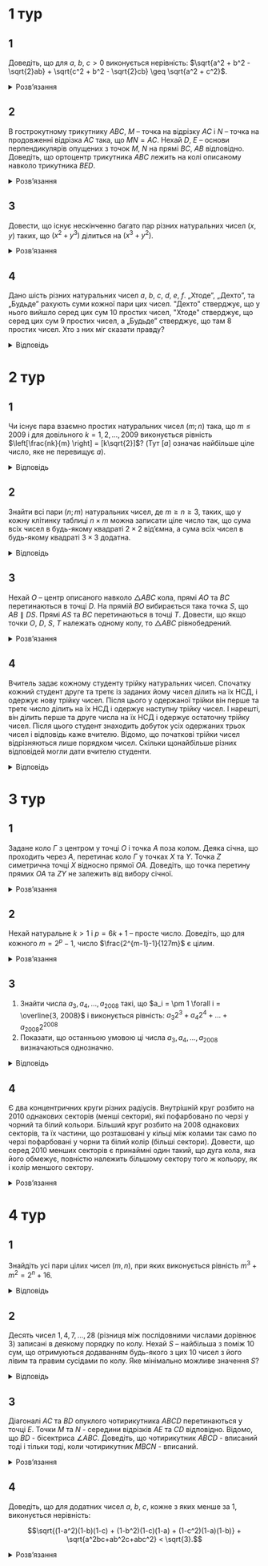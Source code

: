 # 1 тур
## 1
Доведіть, що для $a$, $b$, $c > 0$ виконується нерівність: $\sqrt{a^2 + b^2 - \sqrt{2}ab} + \sqrt{c^2 + b^2 - \sqrt{2}cb}  \geq \sqrt{a^2 + c^2}$.
<details><summary>Розв’язання</summary>

Розглянемо чотирикутник $QPRS$ у якого $\angle QSP = \angle PSR = 45^\circ$ і $SQ = a$, $PS = b$, $RS = c$. Тоді шукана нерівність – це нерівність трикутника $PQ + PR \geq QR$ записана за допомогою теореми косинусів.
</details>

## 2
В гострокутному трикутнику $ABC$, $M$ – точка на відрізку $AC$ і $N$ – точка на продовженні відрізка $AC$ така, що $MN = AC$. Нехай $D$, $E$ – основи перпендикулярів опущених з точок $M$, $N$ на прямі $BC$, $AB$ відповідно. Доведіть, що ортоцентр трикутника $ABC$ лежить на колі описаному навколо трикутника $BED$.
<details><summary>Розв’язання</summary>

Нехай $K$ – точка перетину прямих $MD$ i $NE$. Легко бачити, що коло з діаметром $BK$ – описане навколо $\triangle BED$. Оскільки $AH \parallel MK$ i $CH \parallel NK$ то маємо $\angle HAC = \angle KMN$ i $\angle ACH = \angle MNK$. Оскільки $AC = MN$, то трикутники $\triangle ACH = \triangle MNK$. Тому відстань від $K$ до $AC$ рівна відстані від $H$ до $AC$. Звідки $HK \parallel AC$. Тому $HK \perp BH$ і $H$ лежить на колі з діаметром $BK$, описаному навколо $\triangle BED$.
</details>

## 3
Довести, що існує нескінченно багато пар різних натуральних чисел $(x, y)$ таких, що $(x^2 + y^3)$ ділиться на $(x^3 + y^2)$.
<details><summary>Розв’язання</summary>

Позначимо $y = kx$, де $k \in \mathbb{Q}$. Тоді маємо такі перетворення: $\frac{x^2 + y^3}{x^3 + y^2} = \frac{x^2 + k^3 x^3}{x^3 + k^2 x^2} = \frac{k^3 x + 1}{x + k^2} = \frac{kx^3 + k^5}{x + k^2} - \frac{k^5 - 1}{x + k^2} = k^3 - \frac{k^5 - 1}{x+k^2}$. Нехай $k \in \mathbb{N}$, покладемо $x = k^5 - k^2 - 1$, тоді $y = kx = k^6 - k^3 - x$, звідси $\frac{x^2 + y^3}{x^3 + y^2} = k^3 - \frac{k^5 - 1}{x + k^2} = k^3 - \frac{k^5 - 1}{k^5 - 1}=k^3-1 \in \mathbb{N}$.
</details>

## 4
Дано шість різних натуральних чисел $a$, $b$, $c$, $d$, $e$, $f$. „Хтоде”, „Дехто”, та „Будьде” рахують суми кожної пари цих чисел. "Дехто" стверджує, що у нього вийшло серед цих сум 10 простих чисел, "Хтоде" стверджує, що серед цих сум 9 простих чисел, а „Будьде” стверджує, що там 8 простих чисел. Хто з них міг сказати правду?
<details><summary>Відповідь</summary>
„Дехто” помиляється, „Хтоде” та „Будьде” можуть казати правду.
<details><summary>Розв’язання</summary>

Припустимо, що серед даних чисел $k$ парних. Оскільки сума різних натуральних чисел однієї парності – число складене, то максимум серед попарних сум може бути $k(6 − k)$ простих чисел. Неважко бачити, що $k(6 − k) \leq 9$ при $k = 0,1,\ldots,6$. Тому „Дехто” помиляється. А от „Хтоде” міг казати правду. 9 простих чисел може бути одержано, якщо взяти 2, 4, 8, 3, 15, 39. „Будьде” так само міг казати правду, наприклад, якщо взяти такі числа: 2, 4, 8, 3, 15, 69.
</details></details>

# 2 тур
## 1
Чи існує пара взаємно простих натуральних чисел $(m; n)$ така, що $m \leq 2009$ і для довільного $k = 1, 2, \ldots, 2009$ виконується рівність $\left[\frac{nk}{m} \right] = [k\sqrt{2}]$? (Тут $[a]$ означає найбільше ціле число, яке не перевищує $a$).
<details><summary>Відповідь</summary>
Так, існує.
<details><summary>Розв’язання</summary>

Розглянемо усі можливі звичайні дробі зі знаменниками, які не перевищують 2009, які менші від $\sqrt{2}$. Нехай $\frac{n}{m}$ – найбільший серед цих дробів, тоді на проміжку $(\frac{n}{m}, 2)$ не існує чисел вигляду $\frac{h}{k}$, де $k \in \{1,2,\ldots,2009\}$, тому не існує натуральних чисел $h$ між числами $(\frac{kn}{m}, k \sqrt{2})$ для усіх $k = \overline{1,2009}$. Оскільки число $k \sqrt{2}$ не натуральне, тому й виконується рівність цілих частин: $\left[\frac{nk}{m} \right] = [k\sqrt{2}]$.
</details></details>

## 2
Знайти всі пари $(n; m)$ натуральних чисел, де $m \geq n \geq 3$, таких, що у кожну клітинку таблиці $n \times m$ можна записати ціле число так, що сума всіх чисел в будь-якому квадраті $2 \times 2$ від’ємна, а сума всіх чисел в будь-якому квадраті $3 \times 3$ додатна.
<details><summary>Відповідь</summary>

Усі пари $(3,m)$, де $m \geq 3$.
<details><summary>Розв’язання</summary>

Розглянемо спочатку випадок квадрату $4\times 4$. Припустимо, що у ньому можна розставити число згідно умови. Розглянемо деякий квадрат $3\times 3$ та два квадрати $2\times 2$ всередині нього, які містять спільний елемент $z$, як показано на рис.254. Ці квадрати не містять клітини з елементами $x$, $y$, позначимо також суми чисел усього квадрату $3\times 3$ через $A > 0$, а суми чисел у квадратах $2\times 2$ через $B < 0$ та $C < 0$. Тоді маємо таку рівність: $A = B + C + x + y - z$, звідки $x + y - z = A - B - C > 0$, тобто $x + y > z$. Зазначимо, що це повинно виконуватись для будь-яких трьох сусідніх по діагоналі елементів таблиці.

Тепер розглянемо деякий квадрат $4\times 4$ та два квадрати $3\times 3$ у нього всередині, як це показано на рисунку. По діагоналі стоять числа $a$, $b$, $c$, $d$, тоді згідно раніше наведених міркувань маємо умови $a + c > b$ і $b + d > c$, звідки маємо таку умову: $a + d > 0$ (рис.255).

Позначимо суму усіх чисел квадрату $4\times 4$ через $S$, оскільки ми можемо його розрізати на 4 квадрати $2\times 2$, які попарно не перетинаються, тому у кожному з них сума від’ємна, звідки й $S < 0$. Позначимо через $D < 0$ суму чисел у центральному квадраті $2\times 2$ (це той, що містить числа $b$, $c$). Позначимо також через $E > 0$ та $F > 0$ суми чисел у двох виділених на рисунку квадратах $3\times 3$. Тоді маємо таку рівність: $S = E + F - D + a + d$, звідки $a + d = S + D - E - F < 0$, що суперечить раніше одержаній нерівності. Таким чином квадрат $4\times 4$ заповнити за правилами неможливо.

Припустимо, що змогли заповнити деяку таблицю за правилами, якщо вона містить всередині квадрат $4\times 4$, то й він буде заповнений за правилами, що суперечить тому, що ми тільки що довели. Тобто, якщо таблицю можна заповнити потрібним чином, то вона не може містити жодного квадрату $4\times 4$, а тому повинна виконуватись умова $n = 3$.

Приклад заповнення таблиці за таких умов:
||||||
|-|-|-|-|- |
| 2 | 2 | 2 | 2|$\dots$|
| -3 | -3 | -3 | -3|$\dots$|
| 2 | 2 | 2 | 2|$\dots$|
</details></details>

## 3
Нехай $O$ – центр описаного навколо $\triangle ABC$ кола, прямі $AO$ та $BC$ перетинаються в точці $D$. На прямій $BO$ вибирається така точка $S$, що $AB \parallel DS$. Прямі $AS$ та $BC$ перетинаються в точці $T$. Довести, що якщо точки $O$, $D$, $S$, $T$ належать одному колу, то $\triangle ABC$ рівнобедрений.
<details><summary>Розв’язання</summary>

Оскільки $\triangle OAB$ рівнобедрений, то таку саме властивість має й $\triangle ODS$, оскільки вони мають однакові кути. Тому $\triangle OAS = \triangle OBD$ за кутом та двома сторонами. Тому $\angle OSA= \angle ODB$, тому й $\angle OST = \angle ODT$. Оскільки точки $O$, $D$, $S$, $T$ належать одному колу, то сума кутів $\angle OST + \angle ODT = 180^\circ$, звідки кожен з цих кутів – прямий. Тобто ми маємо, що $OD \perp BT$ або, що те ж саме $AD \perp BC$. Тобто ми маємо, що серединний перпендикуляр $OD$ до відрізку $BC$ (оскільки $O$ – центр описаного навколо $\triangle ABC$ кола) співпадає з його висотою $AD$, що можливо лише в разі рівнобедреного трикутника.
</details>

## 4
Вчитель задає кожному студенту трійку натуральних чисел. Спочатку кожний студент друге та третє із заданих йому чисел ділить на їх НСД, і одержує нову трійку чисел. Після цього у одержаної трійки він перше та третє число ділить на їх НСД і одержує наступну трійку чисел. І нарешті, він ділить перше та друге числа на їх НСД і одержує остаточну трійку чисел. Після цього студент знаходить добуток усіх одержаних трьох чисел і відповідь каже вчителю. Відомо, що початкові трійки чисел відрізняються лише порядком чисел. Скільки щонайбільше різних відповідей могли дати вчителю студенти.
<details><summary>Відповідь</summary>
3
<details><summary>Розв’язання</summary>

Нехай $(a,b,c)$ – задана трійка чисел. Будемо позначати через $(x, y)$ – НСД чисел $x$ та $y$. Нехай $d_1 = (b, c)$, $d_2 = \left(a, \frac{c}{d_1}\right)$, $d_3 = \left(a, \frac{b}{d_1}\right)$. Після перших двох кроків ми послідовно одержуємо такі трійки: $\left(a, \frac{b}{d_1}, \frac{c}{d_1}\right)$ та $\left(\frac{a}{d_2}, \frac{b}{d_1}, \frac{c}{d_1d_2}\right)$.

Доведемо, що $d_3 = \left(\frac{a}{d_2}, \frac{b}{d_1}\right)$. Оскільки числа $\frac{b}{d_1}$ та $\frac{c}{d_1}$ є взаємно простими, то дільники $d_2$ та $d_3$ є також взаємно простими. Це означає, що $d_3$ – дільник $a$, тому це число є також і дільником $\frac{a}{d_2}$. Оскільки $d_3$ також дільник $\frac{b}{d_1}$, то він також є дільником $\left(\frac{a}{d_2}, \frac{b}{d_1}\right)$. З іншого боку, $\frac{a}{d_2}$ є дільником числа $a$, то $d_3$ ділиться на $\left(\frac{a}{d_2}, \frac{b}{d_1}\right)$, що й доводить потрібне. Тому після третього ділення трійка чисел набуває такого вигляду: $\left(\frac{a}{d_2d_3}, \frac{b}{d_1d_3}, \frac{c}{d_1d_2}\right)$ і правильною буде така відповідь: $\frac{abc}{d_1^2d_2^2d_3^2}$. Якщо ми поміняємо місцями $b$ і $c$ у початковій трійці, то $d_1$ не зміниться, $d_2$ та $d_3$ поміняються одне з іншим місцями. Таким чином відповідь не зміниться. Тому відповідь може змінитись лише за умови заміни першого числа у початковій трійці. Тобто ми можемо одержане не більше трьох різних відповідей. Ці три різні відповіді можна одержати, якщо задані такі числа $p^2qr$, $pq^2r$ та $pqr^2$, де $p$, $q$, $r$ – різні прості числа. Тоді, при певному порядку можемо послідовно одержати таке: $(p^2qr, pq^2r, pqr^2) \rightarrow (p^2qr, q, r) \rightarrow (p^2q, q, 1) \rightarrow (p^2, 1, 1)$. Тобто відповідь – $p^2$, так само ми могли одержати відповіді $q^2$ чи $r^2$.
</details></details>

# 3 тур
## 1
Задане коло $\Gamma$ з центром у точці $O$ і точка $A$ поза колом. Деяка січна, що проходить через $A$, перетинає коло $\Gamma$ у точках $X$ та $Y$. Точка $Z$ симетрична точці $X$ відносно прямої $OA$. Доведіть, що точка перетину прямих $OA$ та $ZY$ не залежить від вибору січної.
<details><summary>Розв’язання</summary>

Позначимо через $R$ – радіус кола, з’єднаємо центр кола $O$ з точками $X$, $Y$, як це показано на рисунку. Тоді $OX = OY = R$, нехай $\angle XOA = \alpha$, $\angle OXY = \beta$, оскільки точка $Z$ є симетричною до точки $X$ відносно прямої $OA$, то $\angle XOQ = \angle XQ = \frac{1}{2}\angle XZ = \angle XYZ$. Далі $\angle XAO = \beta-\alpha$, оскільки $\angle OXY = \beta$, як зовнішній кут $\triangle OXA$. Застосуємо теорему синусів до $\triangle OXA$: $\frac{R}{\sin(\beta - \alpha)} =\frac{OA}{\sin(180^\circ - \beta)}= \frac{OA}{\sin\beta}$. Оскільки $\angle YPX = \angle OPM$, як вертикальні, то $\angle YMO = \angle YXO$. У рівнобедреному $\triangle XOY$ маємо $\angle OYX = \angle OXY$, тому $\angle OYM = \beta - \alpha$. Застосуємо теорему синусів для $\triangle YOM$: $\frac{OM}{\sin(\beta-\alpha)} = \frac{R}{\sin\beta}$. Враховуючи попередню рівність $OM= \frac{R^2}{OA}$, що доводить, що розташування точки $M$ не залежить від вибору січної.
</details>

## 2
Нехай натуральне $k > 1$ і $p = 6k + 1$ – просте число. Доведіть, що для кожного $m = 2^p - 1$, число $\frac{2^{m-1}-1}{127m}$ є цілим.
<details><summary>Розв’язання</summary>

Покажемо, що кожний з множників і 127, і $m$ є дільниками числа $(2^{m-1} - 1)$. З малої теореми Ферма $2^p \equiv 2 \pmod{p} \implies m=2^p-1\equiv 1 \pmod{p}$, а тому $p\mid (m - 1) \implies (2^{m-1} - 1)\vdots m=(2^p - 1)$.

З іншого боку, $6\mid (p - 1) \implies  (2^{p-1} - 1) \vdots 63= 2^6-1 \implies (2^p-2)=2(2^{p-1}-1)\vdots 7\implies 7 \mid (m-1) \implies (2^{m-1} - 1)\vdots(2^7-1)=127$. Таким чином розв’язок буде завершено, якщо ми ми доведемо, що числа 127 та $m$ є взаємно простими. Оскільки 127 – просте, то достатньо показати, що $m$ на нього не ділиться. 

Нехай $p=7l+n$, $n=\overline{n,6}$. Оскільки за умовою $p>7$ та воно є простим, то $l>1$ та $n\ne 0$. Маємо $(2^{7k} - 1)\vdots(2^7-1)=127 \implies (2^p-1)-(2^n-1)=(2^{7k+n}-2^n)\vdots 127$. Якщо $127\mid m$, то $127 \mid (2^n-1)$, що неможливо, бо $0<2^n-1<127$. Одержана суперечність завершує доведення. 
</details>

## 3
1. Знайти числа $a_3, a_4, \ldots, a_{2008}$ такі, що $a_i = \pm 1 \forall i = \overline{3, 2008}$ і виконується рівність: $a_3 2^3 + a_4 2^4 + \ldots + a_{2008} 2^{2008}$
2. Показати, що останньою умовою ці числа $a_3, a_4, \ldots, a_{2008}$ визначаються однозначно.
<details><summary>Відповідь</summary>

$a_3 = a_5 = a_6 = \ldots = a_9 = a_{2008} = 1, a_4 = a_{10} = a_{11} = a_{12} = \ldots = a_{2007} = 1$
<details><summary>Розв’язання</summary>

1. Поділимо на 8 задану рівність, тоді будемо мати, що $a_3 2^0 + a_4 2^2 + \ldots + a_{2008} 2^{2005} = 251$. Оскільки $251 = 2^0 + 2^1 + \ldots + 2^7 - 2 \cdot 2^1$, а крім того $2^m - (2^{m-1} + 2^{m-2} + \ldots + 2^1 + 2^0) = 1$, то можна одержати такий розв’язок: $a_3 = a_5 = a_6 = \ldots = a_9 = a_{2008} = 1$, усі інші числа дорівнюють $(-1)$.
2. Припустимо від супротивного, що існують також набір чисел $b_3, b_4, \ldots, b_{2008}$, відмінний від набору $a_3, a_4, \ldots, a_{2008}$, для якого також виконується рівність: $b_3 2^3 + b_4 2^4 + \ldots + b_{2008} 2^{2008} = 2008$. Звідси, якщо відняти ці рівності, одержимо: $(a_3 - b_3)2^3 + (a_4 - b_4)2^4 + \ldots + (a_{2008} - b_{2008})2^{2008} = 0$. Нехай найбільший індекс, для яких ці набори відрізняються – це $n$, тоді відповідний коефіцієнт дорівнює 2 чи $(-2)$, без обмеження загальності будемо вважати, що він дорівнює 2. Тоді останню рівність можемо записати у такому вигляді: $(a_3 - b_3)2^3 + (a_4 - b_4)2^4 + \ldots + (a_{n-1} - b_{n-1})2^{n-1}=2\cdot 2^n$. Оскільки у правій частині кожний коефіцієнт також максимум дорівнює 2, то $2\cdot 2^n > 2\cdot(2^{n-1}+\ldots+2^1+2^0)>2\cdot(2^{n-1}+\ldots+2^3)>(a_{n-1}-b_{n-1})2^{n-1}+\ldots+(a_3-b_3)2^3$, що й доводить, що вказана рівність неможлива. 
</details></details>

## 4
Є два концентричних круги різних радіусів. Внутрішній круг розбито на 2010 однакових секторів (менші сектори), які пофарбовано по черзі у чорний та білий кольори. Більший круг розбито на 2008 однакових секторів, та їх частини, що розташовані у кільці між колами так само по черзі пофарбовані у чорни та білий колір (більші сектори). Довести, що серед 2010 менших секторів є принаймні один такий, що дуга кола, яка його обмежує, повністю належить більшому сектору того ж кольору, як і колір меншого сектору.
<details><summary>Розв’язання</summary>
Оскільки всередині та зовні усе поділено на різну кількість секторів, то серед менших секторів є два сусідніх таких, які мають спільну дугу з одним і тим самим більшим сектором. Якщо один з двох менших секторів повністю має дугу спільну з більшим сектором, то можливі два варіанти. Якщо ці сектори спільного кольору, то все доведено. Якщо вони мають різні кольори, то розглянемо симетричну картинку – менший сектор зберігає колір, а більший – змінює його на протилежний, тому вони й стають однакового кольору. Якщо ж немає меншого кольору, який повністю має межу у більшому секторі, то їх кількість повинна бути однаковою. Дійсно, перенумеруємо зовнішні та внутрішні сектори. Почнемо з першого менших секторів, йому відповідає два більших сектори, виберемо такого самого кольору і також його занумеруємо номером 1. Внутрішній переходить у сектор з номером 2, змінивши колір, так само й більший сектор переходить у сектор під номером 2 і т.д. таким чином кількість секторів повинна бути однаковою, що суперечить умові.
</details>

# 4 тур
## 1
Знайдіть усі пари цілих чисел $(m, n)$, при яких виконується рівність $m^3 + m^2 = 2^n + 16$.
<details><summary>Відповідь</summary>

$m = 4$, $n = 6$.
<details><summary>Розв’язання</summary>

Зрозуміло, що $m \geq 0$. Розглянемо рівняння за модулем 7. Так як $2^n + 16 \equiv 3, 4, 6 \pmod{7}$ для $n \equiv 0, 1, 2 \pmod{3}$ та $m^3+m^2\equiv 0, 1, 2, 3, 5 \pmod{7}$, то має виконуватись $n = 3k$. З нерівності $m^3+m^2=2^n+16>16$ випливає $m \geq 3$. А так як при $m \geq 5$ виконується $m^3 < m^3+m^2-16 < (m+1)^3$ і $(2^n)^3=m^3+m^2-16$ то рівність можлива лише при $m < 5$. Отже, залишається перевірити $m = 3$ та $m = 4$. Безпосередньо знаходимо єдиний розв’язок $m = 4$, $n = 6$.
</details></details>

## 2
Десять чисел $1, 4, 7, \ldots, 28$ (різниця між послідовними числами дорівнює 3) записані в деякому порядку по колу. Нехай $S$ – найбільша з поміж 10 сум, що отримуються додаванням будь-якого з цих 10 чисел з його лівим та правим сусідами по колу. Яке мінімально можливе значення $S$?
<details><summary>Відповідь</summary>
48
<details><summary>Розв’язання</summary>

Розіб’ємо 10 чисел, записаних по колу, на 4 частини $S_1$, $S_2$, $S_3$, $S_4$, що не перетинаються. Частина $S_1$ містить лише число 1, а 9 чисел, що залишились, розіб’ємо на 3 частини по 3 так, щоб кожна містила по 3 сусідніх числа. Тоді сума чисел у $S_2$, $S_3$ та $S_4$ дорівнює $4 + 7 + 10 + \ldots + 28 = 144$. Так як $\frac{144}{3} = 48$, то $S \geq 48$ (інакше сума усіх чисел не перевищить $3 \times 47 + 1 = 142 < 145 = 1 + 4 + \ldots + 28$). Залишилось показати, що існують розташування з $S = 48$.
</details></details>

## 3
Діагоналі $AC$ та $BD$ опуклого чотирикутника $ABCD$ перетинаються у точці $E$. Точки $M$ та $N$ - середини відрізків $AE$ та $CD$ відповідно. Відомо, що $BD$ - бісектриса $\angle ABC$. Доведіть, що чотирикутник $ABCD$ - вписаний тоді і тільки тоді, коли чотирикутник $MBCN$ - вписаний.
<details><summary>Розв’язання</summary>

Нехай чотирикутник $ABCD$ - вписаний. З рівності кутів $\angle ABD = \angle CBD$ випливає $AD = CD$. Позначимо через $S$ середину відрізка $DE$. Тоді $SM = \frac{1}{2}AD = \frac{1}{2}CD = CN$ і $SN \parallel AC$. Отже $MCNS$ - рівнобічна трапеція, отже – вписана. З іншого боку, $\angle MSB = \angle ADB = \angle ACB$ і тому чотирикутник $MBCS$ - вписаний. Тобто точки $M$, $B$, $C$, $N$ та $S$ - циклічні і чотирикутник $MBCN$ - вписаний.

Навпаки, нехай $MBCN$ - вписаний чотирикутник. Позначимо через $D_1$ - точку перетину ліній $BD$ та описаного кола трикутника $ABC$. Доведемо, що $D_1 \equiv D$. Розглянемо випадок, коли точка $D_1$ лежить між $B$ та $D$ (інший випадок, коли $D$ лежить між $B$ та $D_1$, аналогічний). Позначимо через $N_1$ середину відрізку $CD_1$. Так само, як і в першій частині, можна зробити висновок, що чотирикутник $MBCN_1$ - вписаний. Тобто п’ять точок $M$, $B$, $C$, $N$ та $N_1$ лежать на одному колі. Але це неможливо при $D\not = D_1$, так як тоді точка $N_1$ лежить на серединній лінії $\triangle CDE$, яка проходить через точку $N$, через що точка $N_1$ лежить середині $\triangle MCN$. Отримане протиріччя доводить $D_1 \equiv D$ і твердження задачі.
</details>

## 4
Доведіть, що для додатних чисел $a$, $b$, $c$, кожне з яких менше за 1, виконується нерівність:
```math
\sqrt{(1-a^2)(1-b)(1-c) + (1-b^2)(1-c)(1-a) + (1-c^2)(1-a)(1-b)} + \sqrt{a^2bc+ab^2c+abc^2} < \sqrt{3}.
```
<details><summary>Розв’язання</summary>

Зробимо наступні оцінки: $\sqrt{a^2bc + ab^2c + abc^2} = \sqrt{abc} \sqrt{a+b+c} \leq \sqrt{\left(\frac{a+b+c}{3}\right)^3}\cdot  \sqrt{a+b+c} = \frac{1}{3\sqrt{3}} (a+b+c)^2$. Аналогічно для другого доданку маємо: $\sqrt{(1-a^2)(1-b)(1-c) + (1-b^2)(1-c)(1-a) + (1-c^2)(1-a)(1-b)} \leq \frac{1}{3\sqrt{3}} (3 - (a+b+c))^2$.

Позначимо $x = a+b+c \in(0,3)$, тоді залишилось перевірити, що $\frac{x^2 + (3-x)^2}{3\sqrt{3}} < \sqrt{3}$, а це еквівалентно тому, що $2x(x-3) < 0$, а це, зрозуміло, має місце.
</details>
